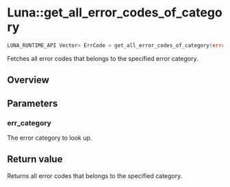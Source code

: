 # Luna::get_all_error_codes_of_category

```c++
LUNA_RUNTIME_API Vector< ErrCode > get_all_error_codes_of_category(errcat_t err_category)
```

Fetches all error codes that belongs to the specified error category. 

## Overview


## Parameters
### err_category
The error category to look up. 

## Return value
Returns all error codes that belongs to the specified category. 

